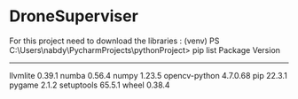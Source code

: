 # DroneSuperviser

For this project need to download the libraries :
(venv) PS C:\Users\nabdy\PycharmProjects\pythonProject> pip list
Package       Version
------------- --------
llvmlite      0.39.1
numba         0.56.4
numpy         1.23.5
opencv-python 4.7.0.68
pip           22.3.1
pygame        2.1.2
setuptools    65.5.1
wheel         0.38.4
